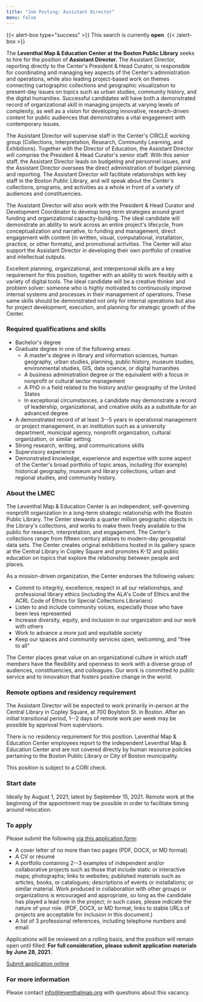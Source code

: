 ```yaml
---
title: "Job Posting: Assistant Director"
menu: false
---
```


{{< alert-box type="success" >}} This search is currently **open**. {{< /alert-box >}}

The **Leventhal Map & Education Center at the Boston Public Library** seeks
to hire for the position of **Assistant Director.** The Assistant Director,
reporting directly to the Center's President & Head Curator, is
responsible for coordinating and managing key aspects of the Center's
administration and operations, while also leading project-based work on
themes connecting cartographic collections and geographic visualization
to present-day issues on topics such as urban studies, community
history, and the digital humanities. Successful candidates will have
both a demonstrated record of organizational skill in managing projects
at varying levels of complexity, as well as a vision for developing
innovative, research-driven content for public audiences that
demonstrates a vital engagement with contemporary issues.

The Assistant Director will supervise staff in the Center's CIRCLE
working group (Collections, Interpretation, Research, Community
Learning, and Exhibitions). Together with the Director of Education, the
Assistant Director will comprise the President & Head Curator's senior
staff. With this senior staff, the Assistant Director leads on budgeting
and personnel issues, and the Assistant Director oversees the direct
administration of budget planning and reporting. The Assistant Director
will facilitate relationships with key staff in the Boston Public
Library, and will speak about the Center's collections, programs, and
activities as a whole in front of a variety of audiences and
constituencies.

The Assistant Director will also work with the President & Head Curator
and Development Coordinator to develop long-term strategies around grant
funding and organizational capacity-building. The ideal candidate will
demonstrate an ability to work across an entire project's lifecycle,
from conceptualization and narrative, to funding and management, direct
engagement with content (in written, visual, computational,
installation, practice, or other formats), and promotional activities.
The Center will also support the Assistant Director in developing their
own portfolio of creative and intellectual outputs.

Excellent planning, organizational, and interpersonal skills are a key
requirement for this position, together with an ability to work flexibly
with a variety of digital tools. The ideal candidate will be a creative
thinker and problem solver: someone who is highly motivated to
continuously improve internal systems and processes in their management
of operations. These same skills should be demonstrated not only for
internal operations but also for project development, execution, and
planning for strategic growth of the Center.

### Required qualifications and skills

-   Bachelor's degree
-   Graduate degree in one of the following areas:
    -   A master's degree in library and information sciences, human
        geography, urban studies, planning, public history, museum
        studies, environmental studies, GIS, data science, or digital
        humanities
    -   A business administration degree or the equivalent with a focus
        in nonprofit or cultural sector management
    -   A PhD in a field related to the history and/or geography of the
        United States
    -   In exceptional circumstances, a candidate may demonstrate a record of leadership, organizational, and creative skills as a substitute for an advanced degree
-   A demonstrated record of at least 3--5 years in operational
    management or project management, in an institution such
    as a university department, municipal agency, nonprofit
    organization, cultural organization, or similar setting.
-   Strong research, writing, and communications skills
-   Supervisory experience
-   Demonstrated knowledge, experience and expertise with some aspect of
    the Center's broad portfolio of topic areas, including (for example)
    historical geography, museum and library collections, urban and
    regional studies, and community history.

### About the LMEC

The Leventhal Map & Education Center is an independent, self-governing
nonprofit organization in a long-term strategic relationship with the
Boston Public Library. The Center stewards a quarter million geographic
objects in the Library's collections, and works to make them freely
available to the public for research, interpretation, and engagement.
The Center's collections range from fifteen century atlases to
modern-day geospatial data sets. The Center creates original exhibitions
hosted in its gallery space at the Central Library in Copley Square and
promotes K-12 and public education on topics that explore the
relationship between people and places.

As a mission-driven organization, the Center endorses the following
values:

-   Commit to integrity, excellence, respect in all our relationships,
    and professional library ethics (including the ALA's Code of Ethics
    and the ACRL Code of Ethics for Special Collections Librarians)
-   Listen to and include community voices, especially those who have
    been less represented
-   Increase diversity, equity, and inclusion in our organization and
    our work with others
-   Work to advance a more just and equitable society
-   Keep our spaces and community services open, welcoming, and "free to
    all"

The Center places great value on an organizational culture in which staff members have the flexibility and openness to work with a diverse group of audiences, constituencies, and colleagues. Our work is committed to public service and to innovation that fosters positive change in the world.

### Remote options and residency requirement

The Assistant Director will be expected to work primarily in-person at
the Central Library in Copley Square, at 700 Boylston St. in Boston.
After an initial transitional period, 1--2 days of remote work per week
may be possible by approval from supervisors.

There is no residency requirement for this position. Leventhal Map &
Education Center employees report to the independent Leventhal Map &
Education Center and are not covered directly by human resource policies
pertaining to the Boston Public Library or City of Boston municipality.

This position is subject to a CORI check.

### Start date

Ideally by August 1, 2021; latest by September 15, 2021. Remote work at
the beginning of the appointment may be possible in order to facilitate
timing around relocation.

### To apply

Please submit the following [via this application form](https://airtable.com/shrBuc7R4iE57CRjR):

-   A cover letter of no more than two pages (PDF, DOCX, or MD format)
-   A CV or résumé
-   A portfolio containing 2--3 examples of independent and/or
    collaborative projects such as those that include static or
    interactive maps; photographs; links to websites; published
    materials such as articles, books, or catalogues; descriptions of
    events or installations; or similar material. Work produced in
    collaboration with other groups or organizations is encouraged and
    appropriate, so long as the candidate has played a lead role in the
    project; in such cases, please indicate the nature of your role.
    (PDF, DOCX, or MD format; links to stable URLs of projects are
    acceptable for inclusion in this document.)
-   A list of 3 professional references, including telephone numbers and
    email

Applications will be reviewed on a rolling basis, and the position will
remain open until filled. **For full consideration, please submit
application materials by June 28, 2021.**

<a class="btn btn-lg btn-primary-outline" href="https://airtable.com/shrBuc7R4iE57CRjR">Submit application online</a>

### For more information

Please contact [info@leventhalmap.org](mailto:info@leventhalmap.org) with questions about this vacancy.
